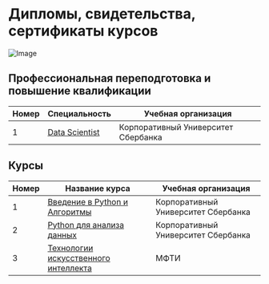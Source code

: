 # Дипломы, свидетельства, сертификаты курсов
 
 ![Image](sert.png)
## Профессиональная переподготовка и повышение квалификации
| Номер | Специальность     | Учебная организация                                              |
|-------|-------------------|------------------------------------------------------------------|
|1      |[Data Scientist](https://github.com/AlexeyProsekov/Diplom_Sertifikat/blob/main/ProsekovAV_Data%20Scientist_Sber.png)|Корпоративный Университет Сбербанка|


## Курсы
| Номер | Название курса    | Учебная организация                                              |        
|-------|-------------------|------------------------------------------------------------------|
|1      |[Введение в Python и Алгоритмы](https://github.com/AlexeyProsekov/Diplom_Sertifikat/blob/main/ProsekovAV_Sertificate_%D0%92%D0%B2%D0%B5%D0%B4%D0%B5%D0%BD%D0%B8%D0%B5%20%D0%B2%20Python.png)|Корпоративный Университет Сбербанка|
|2      |[Python для анализа данных](https://github.com/AlexeyProsekov/Diplom_Sertifikat/blob/main/ProsekovAV_Sertificate_Python%20%D0%B4%D0%BB%D1%8F%20%D0%B0%D0%BD%D0%B0%D0%BB%D0%B8%D0%B7%D0%B0%20%D0%B4%D0%B0%D0%BD%D0%BD%D1%8B%D1%85.png)|Корпоративный Университет Сбербанка|
|3        |[Технологии искусственного интеллекта]()|МФТИ|

